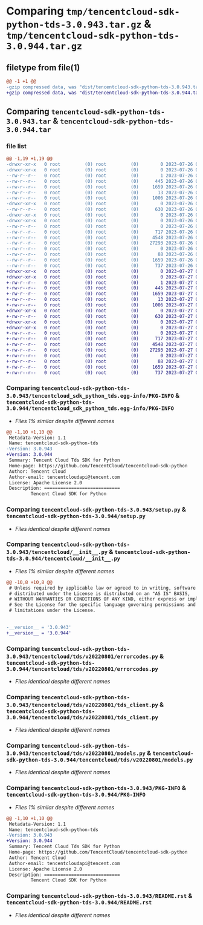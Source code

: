 # Comparing `tmp/tencentcloud-sdk-python-tds-3.0.943.tar.gz` & `tmp/tencentcloud-sdk-python-tds-3.0.944.tar.gz`

## filetype from file(1)

```diff
@@ -1 +1 @@
-gzip compressed data, was "dist/tencentcloud-sdk-python-tds-3.0.943.tar", last modified: Wed Jul 26 00:45:44 2023, max compression
+gzip compressed data, was "dist/tencentcloud-sdk-python-tds-3.0.944.tar", last modified: Thu Jul 27 02:24:52 2023, max compression
```

## Comparing `tencentcloud-sdk-python-tds-3.0.943.tar` & `tencentcloud-sdk-python-tds-3.0.944.tar`

### file list

```diff
@@ -1,19 +1,19 @@
-drwxr-xr-x   0 root         (0) root         (0)        0 2023-07-26 00:45:44.000000 tencentcloud-sdk-python-tds-3.0.943/
-drwxr-xr-x   0 root         (0) root         (0)        0 2023-07-26 00:45:44.000000 tencentcloud-sdk-python-tds-3.0.943/tencentcloud_sdk_python_tds.egg-info/
--rw-r--r--   0 root         (0) root         (0)        1 2023-07-26 00:45:44.000000 tencentcloud-sdk-python-tds-3.0.943/tencentcloud_sdk_python_tds.egg-info/dependency_links.txt
--rw-r--r--   0 root         (0) root         (0)      445 2023-07-26 00:45:44.000000 tencentcloud-sdk-python-tds-3.0.943/tencentcloud_sdk_python_tds.egg-info/SOURCES.txt
--rw-r--r--   0 root         (0) root         (0)     1659 2023-07-26 00:45:44.000000 tencentcloud-sdk-python-tds-3.0.943/tencentcloud_sdk_python_tds.egg-info/PKG-INFO
--rw-r--r--   0 root         (0) root         (0)       13 2023-07-26 00:45:44.000000 tencentcloud-sdk-python-tds-3.0.943/tencentcloud_sdk_python_tds.egg-info/top_level.txt
--rw-r--r--   0 root         (0) root         (0)     1006 2023-07-26 00:45:44.000000 tencentcloud-sdk-python-tds-3.0.943/setup.py
-drwxr-xr-x   0 root         (0) root         (0)        0 2023-07-26 00:45:44.000000 tencentcloud-sdk-python-tds-3.0.943/tencentcloud/
--rw-r--r--   0 root         (0) root         (0)      630 2023-07-26 00:45:44.000000 tencentcloud-sdk-python-tds-3.0.943/tencentcloud/__init__.py
-drwxr-xr-x   0 root         (0) root         (0)        0 2023-07-26 00:45:44.000000 tencentcloud-sdk-python-tds-3.0.943/tencentcloud/tds/
-drwxr-xr-x   0 root         (0) root         (0)        0 2023-07-26 00:45:44.000000 tencentcloud-sdk-python-tds-3.0.943/tencentcloud/tds/v20220801/
--rw-r--r--   0 root         (0) root         (0)        0 2023-07-26 00:45:44.000000 tencentcloud-sdk-python-tds-3.0.943/tencentcloud/tds/v20220801/__init__.py
--rw-r--r--   0 root         (0) root         (0)      717 2023-07-26 00:45:44.000000 tencentcloud-sdk-python-tds-3.0.943/tencentcloud/tds/v20220801/errorcodes.py
--rw-r--r--   0 root         (0) root         (0)     4548 2023-07-26 00:45:44.000000 tencentcloud-sdk-python-tds-3.0.943/tencentcloud/tds/v20220801/tds_client.py
--rw-r--r--   0 root         (0) root         (0)    27293 2023-07-26 00:45:44.000000 tencentcloud-sdk-python-tds-3.0.943/tencentcloud/tds/v20220801/models.py
--rw-r--r--   0 root         (0) root         (0)        0 2023-07-26 00:45:44.000000 tencentcloud-sdk-python-tds-3.0.943/tencentcloud/tds/__init__.py
--rw-r--r--   0 root         (0) root         (0)       88 2023-07-26 00:45:44.000000 tencentcloud-sdk-python-tds-3.0.943/setup.cfg
--rw-r--r--   0 root         (0) root         (0)     1659 2023-07-26 00:45:44.000000 tencentcloud-sdk-python-tds-3.0.943/PKG-INFO
--rw-r--r--   0 root         (0) root         (0)      737 2023-07-26 00:45:44.000000 tencentcloud-sdk-python-tds-3.0.943/README.rst
+drwxr-xr-x   0 root         (0) root         (0)        0 2023-07-27 02:24:52.000000 tencentcloud-sdk-python-tds-3.0.944/
+drwxr-xr-x   0 root         (0) root         (0)        0 2023-07-27 02:24:52.000000 tencentcloud-sdk-python-tds-3.0.944/tencentcloud_sdk_python_tds.egg-info/
+-rw-r--r--   0 root         (0) root         (0)        1 2023-07-27 02:24:52.000000 tencentcloud-sdk-python-tds-3.0.944/tencentcloud_sdk_python_tds.egg-info/dependency_links.txt
+-rw-r--r--   0 root         (0) root         (0)      445 2023-07-27 02:24:52.000000 tencentcloud-sdk-python-tds-3.0.944/tencentcloud_sdk_python_tds.egg-info/SOURCES.txt
+-rw-r--r--   0 root         (0) root         (0)     1659 2023-07-27 02:24:52.000000 tencentcloud-sdk-python-tds-3.0.944/tencentcloud_sdk_python_tds.egg-info/PKG-INFO
+-rw-r--r--   0 root         (0) root         (0)       13 2023-07-27 02:24:52.000000 tencentcloud-sdk-python-tds-3.0.944/tencentcloud_sdk_python_tds.egg-info/top_level.txt
+-rw-r--r--   0 root         (0) root         (0)     1006 2023-07-27 02:24:52.000000 tencentcloud-sdk-python-tds-3.0.944/setup.py
+drwxr-xr-x   0 root         (0) root         (0)        0 2023-07-27 02:24:52.000000 tencentcloud-sdk-python-tds-3.0.944/tencentcloud/
+-rw-r--r--   0 root         (0) root         (0)      630 2023-07-27 02:24:52.000000 tencentcloud-sdk-python-tds-3.0.944/tencentcloud/__init__.py
+drwxr-xr-x   0 root         (0) root         (0)        0 2023-07-27 02:24:52.000000 tencentcloud-sdk-python-tds-3.0.944/tencentcloud/tds/
+drwxr-xr-x   0 root         (0) root         (0)        0 2023-07-27 02:24:52.000000 tencentcloud-sdk-python-tds-3.0.944/tencentcloud/tds/v20220801/
+-rw-r--r--   0 root         (0) root         (0)        0 2023-07-27 02:24:52.000000 tencentcloud-sdk-python-tds-3.0.944/tencentcloud/tds/v20220801/__init__.py
+-rw-r--r--   0 root         (0) root         (0)      717 2023-07-27 02:24:52.000000 tencentcloud-sdk-python-tds-3.0.944/tencentcloud/tds/v20220801/errorcodes.py
+-rw-r--r--   0 root         (0) root         (0)     4548 2023-07-27 02:24:52.000000 tencentcloud-sdk-python-tds-3.0.944/tencentcloud/tds/v20220801/tds_client.py
+-rw-r--r--   0 root         (0) root         (0)    27293 2023-07-27 02:24:52.000000 tencentcloud-sdk-python-tds-3.0.944/tencentcloud/tds/v20220801/models.py
+-rw-r--r--   0 root         (0) root         (0)        0 2023-07-27 02:24:52.000000 tencentcloud-sdk-python-tds-3.0.944/tencentcloud/tds/__init__.py
+-rw-r--r--   0 root         (0) root         (0)       88 2023-07-27 02:24:52.000000 tencentcloud-sdk-python-tds-3.0.944/setup.cfg
+-rw-r--r--   0 root         (0) root         (0)     1659 2023-07-27 02:24:52.000000 tencentcloud-sdk-python-tds-3.0.944/PKG-INFO
+-rw-r--r--   0 root         (0) root         (0)      737 2023-07-27 02:24:52.000000 tencentcloud-sdk-python-tds-3.0.944/README.rst
```

### Comparing `tencentcloud-sdk-python-tds-3.0.943/tencentcloud_sdk_python_tds.egg-info/PKG-INFO` & `tencentcloud-sdk-python-tds-3.0.944/tencentcloud_sdk_python_tds.egg-info/PKG-INFO`

 * *Files 1% similar despite different names*

```diff
@@ -1,10 +1,10 @@
 Metadata-Version: 1.1
 Name: tencentcloud-sdk-python-tds
-Version: 3.0.943
+Version: 3.0.944
 Summary: Tencent Cloud Tds SDK for Python
 Home-page: https://github.com/TencentCloud/tencentcloud-sdk-python
 Author: Tencent Cloud
 Author-email: tencentcloudapi@tencent.com
 License: Apache License 2.0
 Description: ============================
         Tencent Cloud SDK for Python
```

### Comparing `tencentcloud-sdk-python-tds-3.0.943/setup.py` & `tencentcloud-sdk-python-tds-3.0.944/setup.py`

 * *Files identical despite different names*

### Comparing `tencentcloud-sdk-python-tds-3.0.943/tencentcloud/__init__.py` & `tencentcloud-sdk-python-tds-3.0.944/tencentcloud/__init__.py`

 * *Files 1% similar despite different names*

```diff
@@ -10,8 +10,8 @@
 # Unless required by applicable law or agreed to in writing, software
 # distributed under the License is distributed on an "AS IS" BASIS,
 # WITHOUT WARRANTIES OR CONDITIONS OF ANY KIND, either express or implied.
 # See the License for the specific language governing permissions and
 # limitations under the License.
 
 
-__version__ = '3.0.943'
+__version__ = '3.0.944'
```

### Comparing `tencentcloud-sdk-python-tds-3.0.943/tencentcloud/tds/v20220801/errorcodes.py` & `tencentcloud-sdk-python-tds-3.0.944/tencentcloud/tds/v20220801/errorcodes.py`

 * *Files identical despite different names*

### Comparing `tencentcloud-sdk-python-tds-3.0.943/tencentcloud/tds/v20220801/tds_client.py` & `tencentcloud-sdk-python-tds-3.0.944/tencentcloud/tds/v20220801/tds_client.py`

 * *Files identical despite different names*

### Comparing `tencentcloud-sdk-python-tds-3.0.943/tencentcloud/tds/v20220801/models.py` & `tencentcloud-sdk-python-tds-3.0.944/tencentcloud/tds/v20220801/models.py`

 * *Files identical despite different names*

### Comparing `tencentcloud-sdk-python-tds-3.0.943/PKG-INFO` & `tencentcloud-sdk-python-tds-3.0.944/PKG-INFO`

 * *Files 1% similar despite different names*

```diff
@@ -1,10 +1,10 @@
 Metadata-Version: 1.1
 Name: tencentcloud-sdk-python-tds
-Version: 3.0.943
+Version: 3.0.944
 Summary: Tencent Cloud Tds SDK for Python
 Home-page: https://github.com/TencentCloud/tencentcloud-sdk-python
 Author: Tencent Cloud
 Author-email: tencentcloudapi@tencent.com
 License: Apache License 2.0
 Description: ============================
         Tencent Cloud SDK for Python
```

### Comparing `tencentcloud-sdk-python-tds-3.0.943/README.rst` & `tencentcloud-sdk-python-tds-3.0.944/README.rst`

 * *Files identical despite different names*

